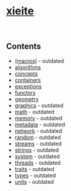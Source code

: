 # [xieite](https://github.com/Eczbek/xieite#readme)

&nbsp;

## Contents
- [(macros)](./macros.md) - outdated
- [algorithms](./algorithms.md)
- [concepts](./concepts.md)
- [containers](./containers.md)
- [exceptions](./exceptions.md)
- [functors](./functors.md)
- [geometry](./geometry.md)
- [graphics](./graphics.md) - outdated
- [math](./math.md) - outdated
- [memory](./memory.md) - outdated
- [metadata](./metadata.md) - outdated
- [network](./network.md) - outdated
- [random](./random.md) - outdated
- [streams](./streams.md) - outdated
- [strings](./strings.md) - outdated
- [system](./system.md) - outdated
- [threads](./threads.md) - outdated
- [traits](./traits.md) - outdated
- [types](./types.md) - outdated
- [units](./units.md) - outdated
